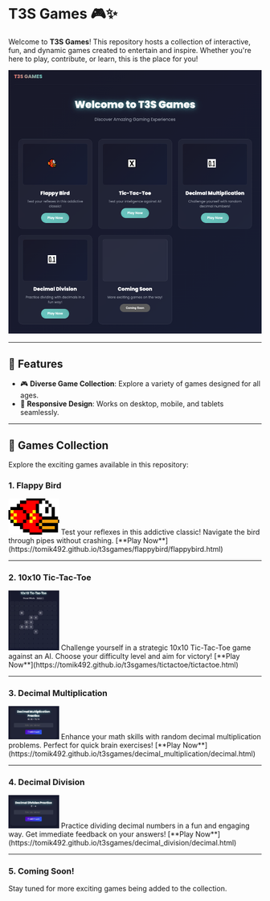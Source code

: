 # T3S Games 🎮✨  

Welcome to **T3S Games**! This repository hosts a collection of interactive, fun, and dynamic games created to entertain and inspire. Whether you're here to play, contribute, or learn, this is the place for you!  

![T3S Games Banner](images/main.png)  

---

## 🚀 Features  

- 🎮 **Diverse Game Collection**: Explore a variety of games designed for all ages.  
- 📱 **Responsive Design**: Works on desktop, mobile, and tablets seamlessly.  

---

## 🎲 Games Collection  

Explore the exciting games available in this repository:

### 1. **Flappy Bird**  
<img src="flappybird/images/bird.png" alt="Flappy Bird Icon" style="width: 20%; max-width: 500px;">  
Test your reflexes in this addictive classic! Navigate the bird through pipes without crashing.  
[**Play Now**](https://tomik492.github.io/t3sgames/flappybird/flappybird.html)  

---

### 2. **10x10 Tic-Tac-Toe**  
<img src="images/tictactoe1.png" alt="Tic-Tac-Toe Icon" style="width: 20%; max-width: 500px;">  
Challenge yourself in a strategic 10x10 Tic-Tac-Toe game against an AI. Choose your difficulty level and aim for victory!  
[**Play Now**](https://tomik492.github.io/t3sgames/tictactoe/tictactoe.html)  

---

### 3. **Decimal Multiplication**  
<img src="images/multiplication.png" alt="Decimal Multiplication Icon" style="width: 20%; max-width: 500px;">  
Enhance your math skills with random decimal multiplication problems. Perfect for quick brain exercises!  
[**Play Now**](https://tomik492.github.io/t3sgames/decimal_multiplication/decimal.html)  

---

### 4. **Decimal Division**  
<img src="images/division.png" alt="Decimal Division Icon" style="width: 20%; max-width: 500px;">  
Practice dividing decimal numbers in a fun and engaging way. Get immediate feedback on your answers!  
[**Play Now**](https://tomik492.github.io/t3sgames/decimal_division/decimal.html)  

---

### 5. **Coming Soon!**  
Stay tuned for more exciting games being added to the collection.  
